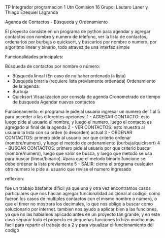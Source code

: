 TP Integrador programacion 1 Utn
Comision 16
Grupo: Lautaro Laner y Thiago Ezequiel Lagranda

Agenda de Contactos - Búsqueda y Ordenamiento

El proyecto consiste en un programa de python para agendar y agregar contactos con nombre y numero de telefono,
ver la lista de contactos, ordenarlos por burbuja o quicksort, y buscarlos por 
nombre o numero, por algoritmo linear y binario, todo atravez de una interfaz simple

Funcionalidades principales:

Búsqueda de contactos por nombre o número:
  - Búsqueda lineal (En caso de no haber ordenado la lista)
  - Búsqueda binaria (requiere lista previamente ordenada)
Ordenamiento de la agenda:
  - Burbuja
  - Quicksort
Visualizacion por consola de agenda
Cronometrado de tiempo de busqueda
Agendar nuevos contactos

Funcionamiento:
el programa le pide al usuario ingresar un numero del 1 al 5 para acceder a las diferentes opciones:
1 - AGREGAR CONTACTO:
    esto luego pide al usuario el nombre, y luego el numero, luego el contacto es agregado al final de la agenda
2 - VER CONTACTOS:
    esto muestra al usuario la lista con su orden (o desorden) actual
3 - ORDENAR CONTACTOS:
    primero pide al usuario por que criterio ordenar (nombre/numero), y luego el metodo de ordenamiento (burbuja/quicksort)
4 - BUSCAR CONTACTOS:
    primero pide al usuario por que criterio buscar (nombre/numero), luego que valor se busca,
    y luego que metodo se usa para buscar (linear/binario). #para que el metodo binario funcione se  
    debe ordenar la lista previamente
5 - SALIR:
    cierra el programa
cualquier otro numero le pide al usuario que revise el numero ingresado

reflexion:

fue un trabajo bastante dificil ya que una y otra vez encontramos casos particulares que nos hacian agregar funcionalidad adicional al codigo,
como fueron los casos de multiples contactos con el mismo nombre o numero,
o que el timer no mostrara los decimales, lo que nos obligo a buscar como solucionarlo por internet.
tambien nos ayudo a aplicar bien a las funciones, ya que no las habiamos aplicado antes en un proyecto tan grande, y en este caso separar todo el proyecto en pequeñas funciones lo hizo mucho
mas facil para repartir el trabajo de a 2 y para visualizar el funcionamiento del codigo
